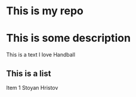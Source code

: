 # This is my repo 
# This is some description

This is a text
I love Handball
## This is a list
Item 1
Stoyan Hristov